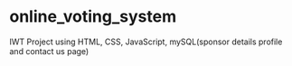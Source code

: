 # online_voting_system
IWT Project using HTML, CSS, JavaScript, mySQL(sponsor details profile and contact us page)
